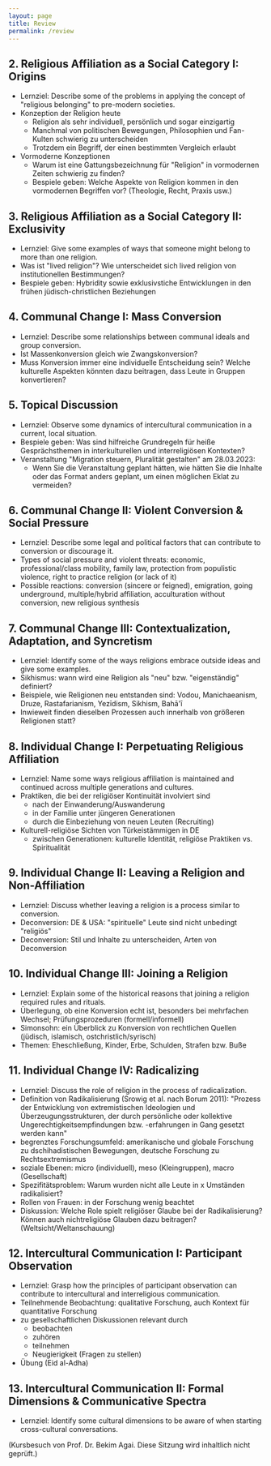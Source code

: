 ```yaml
---
layout: page
title: Review
permalink: /review
---
```


## 2. Religious Affiliation as a Social Category I: Origins

- Lernziel: Describe some of the problems in applying the concept of "religious belonging" to pre-modern societies.
- Konzeption der Religion heute
  - Religion als sehr individuell, persönlich und sogar einzigartig
  - Manchmal von politischen Bewegungen, Philosophien und Fan-Kulten schwierig zu unterscheiden
  - Trotzdem ein Begriff, der einen bestimmten Vergleich erlaubt
- Vormoderne Konzeptionen
  - Warum ist eine Gattungsbezeichnung für "Religion" in vormodernen Zeiten schwierig zu finden?
  - Bespiele geben: Welche Aspekte von Religion kommen in den vormodernen Begriffen vor? (Theologie, Recht, Praxis usw.) 

## 3. Religious Affiliation as a Social Category II: Exclusivity

- Lernziel: Give some examples of ways that someone might belong to more than one religion.
- Was ist "lived religion"? Wie unterscheidet sich lived religion von institutionellen Bestimmungen?
- Bespiele geben: Hybridity sowie exklusivstiche Entwicklungen in den frühen jüdisch-christlichen Beziehungen

## 4. Communal Change I: Mass Conversion

- Lernziel: Describe some relationships between communal ideals and group conversion.
- Ist Massenkonversion gleich wie Zwangskonversion?
- Muss Konversion immer eine individuelle Entscheidung sein? Welche kulturelle Aspekten könnten dazu beitragen, dass Leute in Gruppen konvertieren?

## 5.  Topical Discussion
- Lernziel: Observe some dynamics of intercultural communication in a current, local situation.
- Bespiele geben: Was sind hilfreiche Grundregeln für heiße Gesprächsthemen in interkulturellen und interreligiösen Kontexten?
- Veranstaltung "Migration steuern, Pluralität gestalten" am 28.03.2023:
  - Wenn Sie die Veranstaltung geplant hätten, wie hätten Sie die Inhalte oder das Format anders geplant, um einen möglichen Eklat zu vermeiden?

## 6. Communal Change II: Violent Conversion & Social Pressure
- Lernziel: Describe some legal and political factors that can contribute to conversion or discourage it.
- Types of social pressure and violent threats: economic, professional/class mobility, family law, protection from populistic violence, right to practice religion (or lack of it)
- Possible reactions: conversion (sincere or feigned), emigration, going underground, multiple/hybrid affiliation, acculturation without conversion, new religious synthesis

## 7. Communal Change III: Contextualization, Adaptation, and Syncretism
- Lernziel: Identify some of the ways religions embrace outside ideas and give some examples.
- Sikhismus: wann wird eine Religion als "neu" bzw. "eigenständig" definiert?
- Beispiele, wie Religionen neu entstanden sind: Vodou, Manichaeanism, Druze, Rastafarianism, Yezīdism, Sikhism, Bahā'ī
- Inwieweit finden dieselben Prozessen auch innerhalb von größeren Religionen statt?

## 8. Individual Change I: Perpetuating Religious Affiliation
- Lernziel: Name some ways religious affiliation is maintained and continued across multiple generations and cultures.
- Praktiken, die bei der religiöser Kontinuität involviert sind
  - nach der Einwanderung/Auswanderung
  - in der Familie unter jüngeren Generationen
  - durch die Einbeziehung von neuen Leuten (Recruiting)
- Kulturell-religiöse Sichten von Türkeistämmigen in DE
  - zwischen Generationen: kulturelle Identität, religiöse Praktiken vs. Spiritualität

## 9. Individual Change II: Leaving a Religion and Non-Affiliation
- Lernziel: Discuss whether leaving a religion is a process similar to conversion.
- Deconversion: DE & USA: "spirituelle" Leute sind nicht unbedingt "religiös"
- Deconversion: Stil und Inhalte zu unterscheiden, Arten von Deconversion

## 10. Individual Change III: Joining a Religion
- Lernziel: Explain some of the historical reasons that joining a religion required rules and rituals.
- Überlegung, ob eine Konversion echt ist, besonders bei mehrfachen Wechsel; Prüfungsprozeduren (formell/informell)
- Simonsohn: ein Überblick zu Konversion von rechtlichen Quellen (jüdisch, islamisch, ostchristlich/syrisch)
- Themen: Eheschließung, Kinder, Erbe, Schulden, Strafen bzw. Buße

## 11. Individual Change IV: Radicalizing
- Lernziel: Discuss the role of religion in the process of radicalization.
- Definition von Radikalisierung (Srowig et al. nach Borum 2011): "Prozess der Entwicklung von extremistischen Ideologien und Überzeugungsstrukturen, der durch persönliche oder kollektive Ungerechtigkeitsempfindungen bzw. -erfahrungen in Gang gesetzt werden kann"
- begrenztes Forschungsumfeld: amerikanische und globale Forschung zu dschihadistischen Bewegungen, deutsche Forschung zu Rechtsextremismus
- soziale Ebenen: micro (individuell), meso (Kleingruppen), macro (Gesellschaft)
- Spezifitätsproblem: Warum wurden nicht alle Leute in x Umständen radikalisiert? 
- Rollen von Frauen: in der Forschung wenig beachtet
- Diskussion: Welche Role spielt religiöser Glaube bei der Radikalisierung? Können auch nichtreligiöse Glauben dazu beitragen? (Weltsicht/Weltanschauung)

## 12. Intercultural Communication I: Participant Observation
- Lernziel: Grasp how the principles of participant observation can contribute to intercultural and interreligious communication.
- Teilnehmende Beobachtung: qualitative Forschung, auch Kontext für quantitative Forschung
- zu gesellschaftlichen Diskussionen relevant durch
  - beobachten
  - zuhören
  - teilnehmen
  - Neugierigkeit (Fragen zu stellen)
- Übung (Eid al-Adha)

## 13. Intercultural Communication II: Formal Dimensions & Communicative Spectra
- Lernziel: Identify some cultural dimensions to be aware of when starting cross-cultural conversations.

(Kursbesuch von Prof. Dr. Bekim Agai. Diese Sitzung wird inhaltlich nicht geprüft.)
